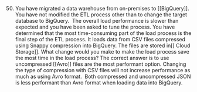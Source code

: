 
50. You have migrated a data warehouse from on-premises to [[BigQuery]]. You have not modified the ETL process other than to change the target database to BigQuery.  The overall load performance is slower than expected and you have been asked to tune the process. You have determined that the most time-consuming part of the load process is the final step of the ETL process. It loads data from CSV files compressed using Snappy compression into BigQuery. The files are stored in[[ Cloud Storage]]. What change would you make to make the load process save the most time in the load process?
The correct answer is to use uncompressed [[Avro]] files are the most performant option. Changing the type of compression with CSV files will not increase performance as much as using Avro format.  Both compressed and uncompressed JSON is less performant than Avro format when loading data into BigQuery.